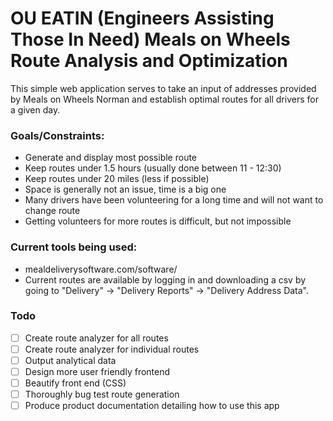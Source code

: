 # OU EATIN (Engineers Assisting Those In Need) Meals on Wheels Route Analysis and Optimization

This simple web application serves to take an input of addresses provided by Meals on Wheels Norman and establish optimal routes for all drivers for a given day.

### Goals/Constraints:
- Generate and display most possible route
- Keep routes under 1.5 hours (usually done between 11 - 12:30)
- Keep routes under 20 miles (less if possible)
- Space is generally not an issue, time is a big one
- Many drivers have been volunteering for a long time and will not want to change route
- Getting volunteers for more routes is difficult, but not impossible

### Current tools being used:
- mealdeliverysoftware.com/software/
- Current routes are available by logging in and downloading a csv by going to "Delivery" -> "Delivery Reports" -> "Delivery Address Data".

### Todo
- [ ] Create route analyzer for all routes
- [ ] Create route analyzer for individual routes
- [ ] Output analytical data
- [ ] Design more user friendly frontend
- [ ] Beautify front end (CSS)
- [ ] Thoroughly bug test route generation
- [ ] Produce product documentation detailing how to use this app
